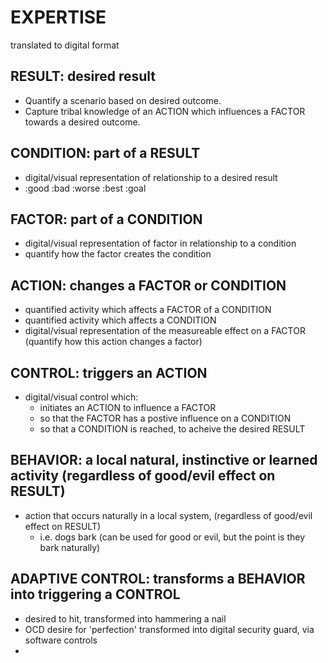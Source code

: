 
# EXPERTISE 
translated to digital format



## RESULT: desired result
- Quantify a scenario based on desired outcome.
- Capture tribal knowledge of an ACTION which influences a FACTOR towards a desired outcome.

## CONDITION: part of a RESULT
- digital/visual representation of relationship to a desired result
- :good :bad :worse :best :goal

## FACTOR: part of a CONDITION
- digital/visual representation of factor in relationship to a condition
- quantify how the factor creates the condition

## ACTION: changes a FACTOR or CONDITION
- quantified activity which affects a FACTOR of a CONDITION
- quantified activity which affects a CONDITION
- digital/visual representation of the measureable effect on a FACTOR (quantify how this action changes a factor)

## CONTROL: triggers an ACTION 
- digital/visual control which:
	- initiates an ACTION to influence a FACTOR
	- so that the FACTOR has a postive influence on a CONDITION
	- so that a CONDITION is reached, to acheive the desired RESULT

## BEHAVIOR: a local natural, instinctive or learned activity (regardless of good/evil effect on RESULT)
- action that occurs naturally in a local system, (regardless of good/evil effect on RESULT)
	- i.e. dogs bark (can be used for good or evil, but the point is they bark naturally) 
 
## ADAPTIVE CONTROL: transforms a BEHAVIOR into triggering a CONTROL
- desired to hit, transformed into hammering a nail
- OCD desire for 'perfection' transformed into digital security guard, via software controls
- 